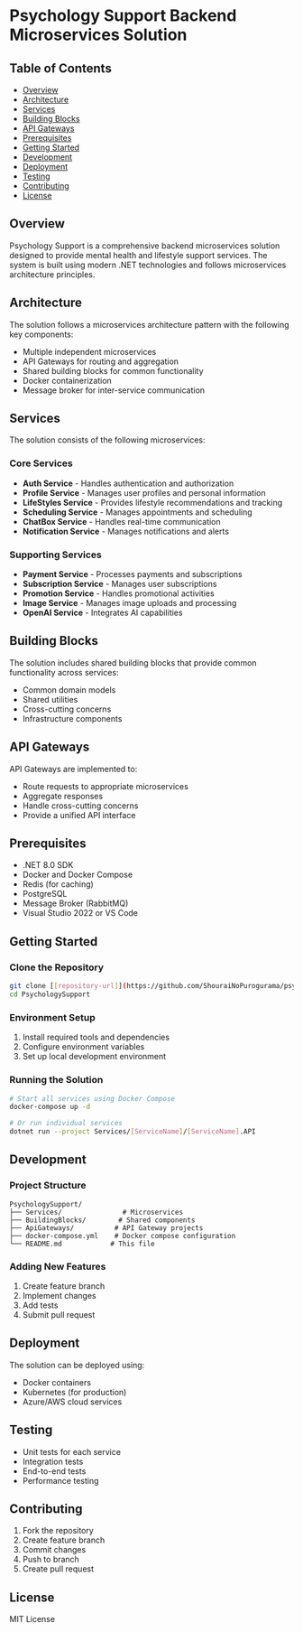 # Psychology Support Backend Microservices Solution

## Table of Contents
- [Overview](#overview)
- [Architecture](#architecture)
- [Services](#services)
- [Building Blocks](#building-blocks)
- [API Gateways](#api-gateways)
- [Prerequisites](#prerequisites)
- [Getting Started](#getting-started)
- [Development](#development)
- [Deployment](#deployment)
- [Testing](#testing)
- [Contributing](#contributing)
- [License](#license)

## Overview
Psychology Support is a comprehensive backend microservices solution designed to provide mental health and lifestyle support services. The system is built using modern .NET technologies and follows microservices architecture principles.

## Architecture
The solution follows a microservices architecture pattern with the following key components:
- Multiple independent microservices
- API Gateways for routing and aggregation
- Shared building blocks for common functionality
- Docker containerization
- Message broker for inter-service communication

## Services
The solution consists of the following microservices:

### Core Services
- **Auth Service** - Handles authentication and authorization
- **Profile Service** - Manages user profiles and personal information
- **LifeStyles Service** - Provides lifestyle recommendations and tracking
- **Scheduling Service** - Manages appointments and scheduling
- **ChatBox Service** - Handles real-time communication
- **Notification Service** - Manages notifications and alerts

### Supporting Services
- **Payment Service** - Processes payments and subscriptions
- **Subscription Service** - Manages user subscriptions
- **Promotion Service** - Handles promotional activities
- **Image Service** - Manages image uploads and processing
- **OpenAI Service** - Integrates AI capabilities

## Building Blocks
The solution includes shared building blocks that provide common functionality across services:
- Common domain models
- Shared utilities
- Cross-cutting concerns
- Infrastructure components

## API Gateways
API Gateways are implemented to:
- Route requests to appropriate microservices
- Aggregate responses
- Handle cross-cutting concerns
- Provide a unified API interface

## Prerequisites
- .NET 8.0 SDK
- Docker and Docker Compose
- Redis (for caching)
- PostgreSQL
- Message Broker (RabbitMQ)
- Visual Studio 2022 or VS Code

## Getting Started

### Clone the Repository
```bash
git clone [[repository-url]](https://github.com/ShouraiNoPurogurama/psychology-support-BE)
cd PsychologySupport
```

### Environment Setup
1. Install required tools and dependencies
2. Configure environment variables
3. Set up local development environment

### Running the Solution
```bash
# Start all services using Docker Compose
docker-compose up -d

# Or run individual services
dotnet run --project Services/[ServiceName]/[ServiceName].API
```

## Development

### Project Structure
```
PsychologySupport/
├── Services/               # Microservices
├── BuildingBlocks/        # Shared components
├── ApiGateways/          # API Gateway projects
├── docker-compose.yml    # Docker compose configuration
└── README.md            # This file
```

### Adding New Features
1. Create feature branch
2. Implement changes
3. Add tests
4. Submit pull request

## Deployment
The solution can be deployed using:
- Docker containers
- Kubernetes (for production)
- Azure/AWS cloud services

## Testing
- Unit tests for each service
- Integration tests
- End-to-end tests
- Performance testing

## Contributing
1. Fork the repository
2. Create feature branch
3. Commit changes
4. Push to branch
5. Create pull request

## License
MIT License

